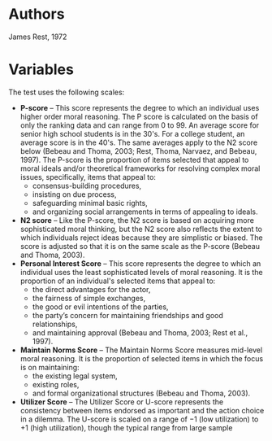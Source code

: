 #                   Authors

James Rest, 1972

#                  Variables

The test uses the following scales: 
- **P-score** – This score represents the degree to which an individual uses higher order moral reasoning. The P score is calculated on the basis of only the ranking data and can range from 0 to 99. An average score for senior high school students is in the 30's. For a college student, an average score is in the 40's. The same averages apply to the N2 score below (Bebeau and Thoma, 2003; Rest, Thoma, Narvaez, and Bebeau, 1997). The P-score is the proportion of items selected that appeal to moral ideals and/or theoretical frameworks for resolving complex moral issues, specifically, items that appeal to:
    - consensus-building procedures, 
    - insisting on due process, 
    - safeguarding minimal basic rights, 
    - and organizing social arrangements in terms of appealing to ideals.
- **N2 score** – Like the P-score, the N2 score is based on acquiring more sophisticated moral thinking, but the N2 score also reflects the extent to which individuals reject ideas because they are simplistic or biased. The score is adjusted so that it is on the same scale as the P-score (Bebeau and Thoma, 2003). 
- **Personal Interest Score** – This score represents the degree to which an individual uses the least sophisticated levels of moral reasoning. It is the proportion of an individual's selected items that appeal to:
    - the direct advantages for the actor, 
    - the fairness of simple exchanges, 
    - the good or evil intentions of the parties, 
    - the party’s concern for maintaining friendships and good relationships, 
    - and maintaining approval (Bebeau and Thoma, 2003; Rest et al., 1997). 
- **Maintain Norms Score** – The Maintain Norms Score measures mid-level moral reasoning. It is the proportion of selected items in which the focus is on maintaining:
    - the existing legal system, 
    - existing roles, 
    - and formal organizational structures (Bebeau and Thoma, 2003). 
- **Utilizer Score** – The Utilizer Score or U-score represents the consistency between items endorsed as important and the action choice in a dilemma. The U-score is scaled on a range of −1 (low utilization) to +1 (high utilization), though the typical range from large sample